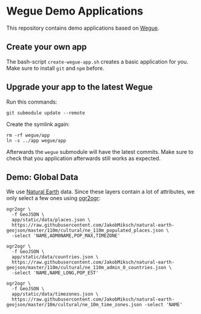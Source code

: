 # Wegue Demo Applications

This repository contains demo applications based on [Wegue](https://www.github.com/meggsimum/wegue).

## Create your own app

The bash-script `create-wegue-app.sh` creates a basic application for you. Make sure to install `git` and `npm` before.

## Upgrade your app to the latest Wegue

Run this commands:

```shell
git submodule update --remote 
```

Create the symlink again:
```shell
rm -rf wegue/app
ln -s ../app wegue/app
```

Afterwards the `wegue` submodule will have the latest commits. Make sure to check that you application afterwards still works as expected.

## Demo: Global Data

We use [Natural Earth](https://www.naturalearthdata.com/) data. Since these layers contain a lot of attributes, we only select a few ones using [ogr2ogr](https://gdal.org/programs/ogr2ogr.html):

```shell
ogr2ogr \
  -f GeoJSON \
  app/static/data/places.json \
  https://raw.githubusercontent.com/JakobMiksch/natural-earth-geojson/master/110m/cultural/ne_110m_populated_places.json \
  -select 'NAME,ADM0NAME,POP_MAX,TIMEZONE'

ogr2ogr \
  -f GeoJSON \
  app/static/data/countries.json \
  https://raw.githubusercontent.com/JakobMiksch/natural-earth-geojson/master/110m/cultural/ne_110m_admin_0_countries.json \
  -select 'NAME,NAME_LONG,POP_EST'

ogr2ogr \
  -f GeoJSON \
  app/static/data/timezones.json \
  https://raw.githubusercontent.com/JakobMiksch/natural-earth-geojson/master/10m/cultural/ne_10m_time_zones.json -select 'NAME'
```

